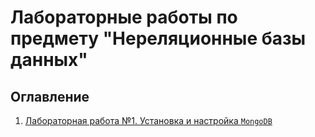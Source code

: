 # Лабораторные работы по предмету "Нереляционные базы данных"

## Оглавление

1. [Лабораторная работа №1. Установка и настройка `MongoDB`](labs/lab_1.md)
